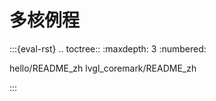 # 多核例程

:::{eval-rst}
.. toctree::
   :maxdepth: 3
   :numbered:

   hello/README_zh
   lvgl_coremark/README_zh

:::
